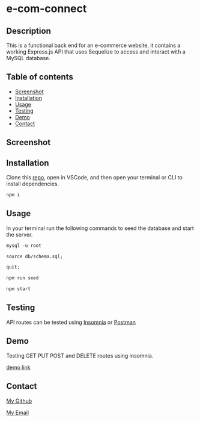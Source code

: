 # e-com-connect

## Description
This is a functional back end for an e-commerce website, it contains a working Express.js API that uses Sequelize to access and interact with a MySQL database. 

## Table of contents
- [Screenshot](#Screenshot)
- [Installation](#Installation)
- [Usage](#Usage)
- [Testing](#Testing)
- [Demo](#Demo)
- [Contact](#Contact)

## Screenshot

## Installation
Clone this [repo](https://github.com/FixieGemini/e-com-connect.git), open in VSCode, and then open your terminal or CLI to install dependencies.
```md
npm i
```

## Usage
In your terminal run the following commands to seed the database and start the server.
```md
mysql -u root
```
```md
source db/schema.sql;
```
```md
quit;
```
```md
npm run seed
```
```md
npm start
```

## Testing
API routes can be tested using [Insomnia](https://insomnia.rest/) or [Postman](https://www.postman.com/)

## Demo
Testing GET PUT POST and DELETE routes using insomnia.

[demo link](https://drive.google.com/file/d/15_XSV9y4DwepUI8-PcgAJLJFBaadwaKW/view)

## Contact
[My Github](https://github.com/FixieGemini)

[My Email](yariel.crespo@gmail.com)